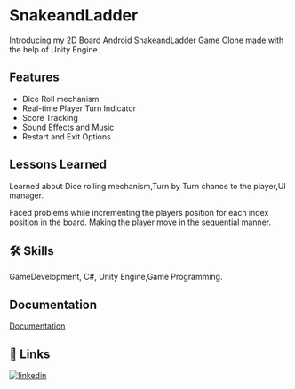 
# SnakeandLadder

Introducing my 2D Board Android SnakeandLadder Game Clone made with the help of Unity Engine.


## Features

- Dice Roll mechanism
- Real-time Player Turn Indicator
- Score Tracking
- Sound Effects and Music
- Restart and Exit Options



## Lessons Learned

Learned about Dice rolling mechanism,Turn by Turn chance to the player,UI manager.

Faced problems while incrementing the players position for each index position in the board.
Making the player move in the sequential manner.


## 🛠 Skills
GameDevelopment, C#, Unity Engine,Game Programming.


## Documentation

[Documentation](https://docs.unity3d.com/Manual/index.html)


## 🔗 Links

[![linkedin](https://img.shields.io/badge/linkedin-0A66C2?style=for-the-badge&logo=linkedin&logoColor=white)](https://www.linkedin.com/posts/soham-ovhal-406187142_unity2d-unitydeveloper-unitydevelopment-activity-7095133984862408704-TUMy?utm_source=share&utm_medium=member_desktop)

